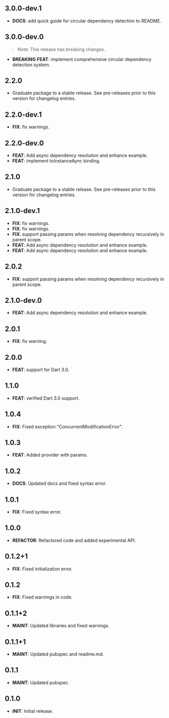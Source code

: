 ## 3.0.0-dev.1

 - **DOCS**: add quick guide for circular dependency detection to README.

## 3.0.0-dev.0

> Note: This release has breaking changes.

 - **BREAKING** **FEAT**: implement comprehensive circular dependency detection system.

## 2.2.0

 - Graduate package to a stable release. See pre-releases prior to this version for changelog entries.

## 2.2.0-dev.1

 - **FIX**: fix warnings.

## 2.2.0-dev.0

 - **FEAT**: Add async dependency resolution and enhance example.
 - **FEAT**: implement toInstanceAync binding.

## 2.1.0

 - Graduate package to a stable release. See pre-releases prior to this version for changelog entries.

## 2.1.0-dev.1

 - **FIX**: fix warnings.
 - **FIX**: fix warnings.
 - **FIX**: support passing params when resolving dependency recursively in parent scope.
 - **FEAT**: Add async dependency resolution and enhance example.
 - **FEAT**: Add async dependency resolution and enhance example.

## 2.0.2
- **FIX**: support passing params when resolving dependency recursively in parent scope.

## 2.1.0-dev.0

 - **FEAT**: Add async dependency resolution and enhance example.

## 2.0.1
- **FIX**: fix warning.

## 2.0.0
- **FEAT**: support for Dart 3.0.

## 1.1.0
- **FEAT**: verified Dart 3.0 support.

## 1.0.4
- **FIX**: Fixed exception "ConcurrentModificationError".

## 1.0.3
- **FEAT**: Added provider with params.

## 1.0.2
- **DOCS**: Updated docs and fixed syntax error.

## 1.0.1
- **FIX**: Fixed syntax error.

## 1.0.0
- **REFACTOR**: Refactored code and added experimental API.

## 0.1.2+1
- **FIX**: Fixed initialization error.

## 0.1.2
- **FIX**: Fixed warnings in code.

## 0.1.1+2
- **MAINT**: Updated libraries and fixed warnings.

## 0.1.1+1
- **MAINT**: Updated pubspec and readme.md.

## 0.1.1
- **MAINT**: Updated pubspec.

## 0.1.0
- **INIT**: Initial release.